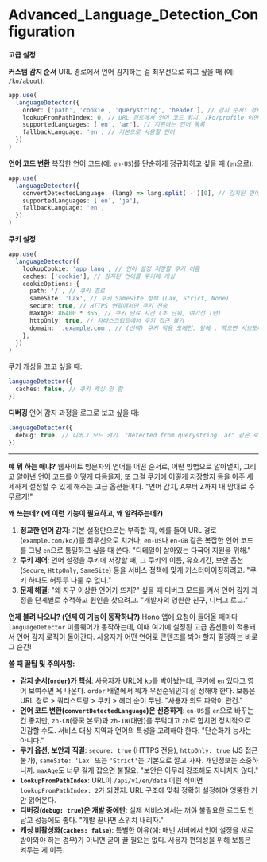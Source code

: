 # Advanced_Language_Detection_Configuration

**고급 설정**

**커스텀 감지 순서**
URL 경로에서 언어 감지하는 걸 최우선으로 하고 싶을 때 (예: `/ko/about`):

```typescript
app.use(
  languageDetector({
    order: ['path', 'cookie', 'querystring', 'header'], // 감지 순서: 경로 > 쿠키 > 쿼리스트링 > 헤더
    lookupFromPathIndex: 0, // URL 경로에서 언어 코드 위치. /ko/profile 이면 0번째 인덱스가 'ko'
    supportedLanguages: ['en', 'ar'], // 지원하는 언어 목록
    fallbackLanguage: 'en', // 기본으로 사용할 언어
  })
)
```

**언어 코드 변환**
복잡한 언어 코드(예: `en-US`)를 단순하게 정규화하고 싶을 때 (`en`으로):

```typescript
app.use(
  languageDetector({
    convertDetectedLanguage: (lang) => lang.split('-')[0], // 감지된 언어 코드를 변환하는 함수. 'en-US' -> 'en'
    supportedLanguages: ['en', 'ja'],
    fallbackLanguage: 'en',
  })
)
```

**쿠키 설정**

```typescript
app.use(
  languageDetector({
    lookupCookie: 'app_lang', // 언어 설정 저장할 쿠키 이름
    caches: ['cookie'], // 감지된 언어를 쿠키에 캐싱
    cookieOptions: {
      path: '/', // 쿠키 경로
      sameSite: 'Lax', // 쿠키 SameSite 정책 (Lax, Strict, None)
      secure: true, // HTTPS 연결에서만 쿠키 전송
      maxAge: 86400 * 365, // 쿠키 만료 시간 (초 단위, 여기선 1년)
      httpOnly: true, // 자바스크립트에서 쿠키 접근 불가
      domain: '.example.com', // (선택) 쿠키 적용 도메인. 앞에 . 찍으면 서브도메인 포함
    },
  })
)
```

쿠키 캐싱을 끄고 싶을 때:

```typescript
languageDetector({
  caches: false, // 쿠키 캐싱 안 함
})
```

**디버깅**
언어 감지 과정을 로그로 보고 싶을 때:

```typescript
languageDetector({
  debug: true, // 디버그 모드 켜기. "Detected from querystring: ar" 같은 로그 출력
})
```

---

**얘 뭐 하는 애냐?**
웹사이트 방문자의 언어를 어떤 순서로, 어떤 방법으로 알아낼지, 그리고 알아낸 언어 코드를 어떻게 다듬을지, 또 그걸 쿠키에 어떻게 저장할지 등을 아주 세세하게 설정할 수 있게 해주는 고급 옵션들이다. "언어 감지, A부터 Z까지 내 맘대로 주무르기!"

**왜 쓰는데? (왜 이런 기능이 필요하고, 왜 알려주는데?)**
1.  **정교한 언어 감지**: 기본 설정만으로는 부족할 때, 예를 들어 URL 경로(`example.com/ko/`)를 최우선으로 치거나, `en-US`나 `en-GB` 같은 복잡한 언어 코드를 그냥 `en`으로 통일하고 싶을 때 쓴다. "디테일이 살아있는 다국어 지원을 위해."
2.  **쿠키 제어**: 언어 설정을 쿠키에 저장할 때, 그 쿠키의 이름, 유효기간, 보안 옵션(`Secure`, `HttpOnly`, `SameSite`) 등을 서비스 정책에 맞게 커스터마이징하려고. "쿠키 하나도 허투루 다룰 수 없다."
3.  **문제 해결**: "왜 자꾸 이상한 언어가 뜨지?" 싶을 때 디버그 모드를 켜서 언어 감지 과정을 단계별로 추적하고 원인을 찾으려고. "개발자의 영원한 친구, 디버그 로그."

**언제 불려 나오냐? (언제 이 기능이 동작하냐?)**
Hono 앱에 요청이 들어올 때마다 `languageDetector` 미들웨어가 동작하는데, 이때 여기에 설정된 고급 옵션들이 적용돼서 언어 감지 로직이 돌아간다. 사용자가 어떤 언어로 콘텐츠를 봐야 할지 결정하는 바로 그 순간!

**쓸 때 꿀팁 및 주의사항:**
*   **감지 순서(`order`)가 핵심**: 사용자가 URL에 `ko`를 박아놨는데, 쿠키에 `en` 있다고 영어 보여주면 욕 나온다. `order` 배열에서 뭐가 우선순위인지 잘 정해야 한다. 보통은 URL 경로 > 쿼리스트링 > 쿠키 > 헤더 순이 무난. "사용자 의도 파악이 관건."
*   **언어 코드 변환(`convertDetectedLanguage`)은 신중하게**: `en-US`를 `en`으로 바꾸는 건 좋지만, `zh-CN`(중국 본토)과 `zh-TW`(대만)를 무턱대고 `zh`로 합치면 정치적으로 민감할 수도. 서비스 대상 지역과 언어의 특성을 고려해야 한다. "단순화가 능사는 아니다."
*   **쿠키 옵션, 보안과 직결**: `secure: true` (HTTPS 전용), `httpOnly: true` (JS 접근 불가), `sameSite: 'Lax'` 또는 `'Strict'`는 기본으로 깔고 가자. 개인정보는 소중하니까. `maxAge`도 너무 길게 잡으면 불필요. "보안은 아무리 강조해도 지나치지 않다."
*   **`lookupFromPathIndex`**: URL이 `/api/v1/en/data` 이런 식이면 `lookupFromPathIndex: 2`가 되겠지. URL 구조에 맞춰 정확히 설정해야 엉뚱한 거 안 읽어온다.
*   **디버깅(`debug: true`)은 개발 중에만**: 실제 서비스에서는 꺼야 불필요한 로그도 안 남고 성능에도 좋다. "개발 끝나면 스위치 내리자."
*   **캐싱 비활성화(`caches: false`)**: 특별한 이유(예: 매번 서버에서 언어 설정을 새로 받아와야 하는 경우)가 아니면 굳이 끌 필요는 없다. 사용자 편의성을 위해 보통은 켜두는 게 이득.